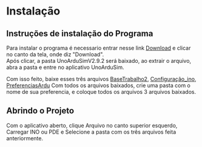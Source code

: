 # Instalação

## Instruções de instalação do Programa

Para instalar o programa é necessario entrar nesse link [Download](https://drive.google.com/file/d/1Z7VZyOvZdzJLd6iw5qgEzVJgCi0jtN-n/view) e clicar no canto da tela, onde diz "Download".  
Após clicar, a pasta UnoArduSimV2.9.2 será baixado, ao extrair o arquivo, abra a pasta e entre no aplicativo UnoArduSim.  


Com isso feito, baixe esses três arquivos [BaseTrabalho2](https://drive.google.com/file/d/1CYLygVwvScgZKqvZheyym_ENEV7phnus/view),  [Configuração_ino](https://drive.google.com/file/d/16-zCZovw4tUNdjqffSn2LGmndzsU7N0U/view), 
[PreferenciasArdu](https://drive.google.com/file/d/1JaZ7-H5F_V6U0zgu8jow1D5lMP3FnG3G/view) Com todos os arquivos baixados, crie uma pasta com o nome de sua preferencia, e coloque todos os arquivos 3 arquivos baixados.

## Abrindo o Projeto

Com o aplicativo aberto, clique Arquivo no canto superior esquerdo, Carregar INO ou PDE e Selecione a pasta com os três arquivos feita anteriormente.




